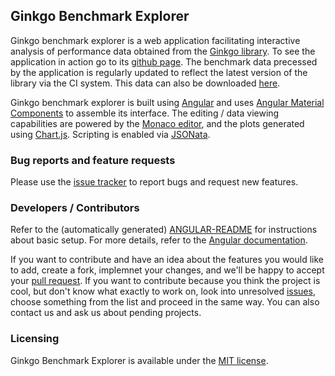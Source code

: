 Ginkgo Benchmark Explorer
-------------------------

Ginkgo benchmark explorer is a web application facilitating interactive
analysis of performance data obtained from the
[Ginkgo library](https://github.com/ginkgo-project/ginkgo). To see the
application in action go to its
[github page](https://ginkgo-project.github.io/ginkgo-benchmark-explorer). The
benchmark data precessed by the application is regularly updated to reflect the
latest version of the library via the CI system. This data can also be
downloaded [here](https://github.com/ginkgo-project/ginkgo-data).


Ginkgo benchmark explorer is built using [Angular](https://angular.io) and uses
[Angular Material Components](https://material.angular.io) to assemble its
interface.  The editing / data viewing capabilities are powered by the [Monaco
editor](https://microsoft.github.io/monaco-editor), and the plots generated
using [Chart.js](https://www.chartjs.org). Scripting is enabled via
[JSONata](http://jsonata.org).


### Bug reports and feature requests

Please use the
[issue tracker](https://github.com/ginkgo-project/ginkgo-benchmark-explorer/issues)
to report bugs and request new features.

### Developers / Contributors

Refer to the (automatically generated) [ANGULAR-README](ANGULAR-README.md) for
instructions about basic setup. For more details, refer to the [Angular
documentation](https://angular.io/docs).

If you want to contribute and have an idea about the features you would like to
add, create a fork, implemnet your changes, and we'll be happy to accept your
[pull request](https://github.com/ginkgo-project/ginkgo-benchmark-explorer/pulls).
If you want to contribute because you think the project is cool, but don't know
what exactly to work on, look into unresolved
[issues](https://github.com/ginkgo-project/ginkgo-benchmark-explorer/issues),
choose something from the list and proceed in the same way. You can also
contact us and ask us about pending projects.


### Licensing

Ginkgo Benchmark Explorer is available under the [MIT license](LICENSE).
